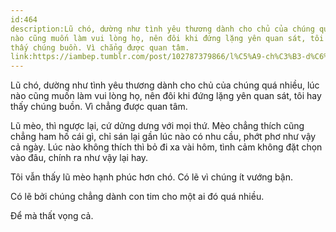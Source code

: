 ```yaml
---
id:464
description:Lũ chó, dường như tình yêu thương dành cho chủ của chúng quá nhiều, lúc
nào cũng muốn làm vui lòng họ, nên đôi khi đứng lặng yên quan sát, tôi hay
thấy chúng buồn. Vì chẳng được quan tâm.
link:https://iambep.tumblr.com/post/102787379866/l%C5%A9-ch%C3%B3-d%C6%B0%E1%BB%9Dng-nh%C6%B0-t%C3%ACnh-y%C3%AAu-th%C6%B0%C6%A1ng-d%C3%A0nh-cho-ch%E1%BB%A7-c%E1%BB%A7a
---
```


Lũ chó, dường như tình yêu thương dành cho chủ của chúng quá nhiều, lúc
nào cũng muốn làm vui lòng họ, nên đôi khi đứng lặng yên quan sát, tôi hay
thấy chúng buồn. Vì chẳng được quan tâm.

Lũ mèo, thì ngược lại, cứ dửng dưng với mọi thứ. Mèo chẳng thích cũng chẳng
ham hố cái gì, chỉ sán lại gần lúc nào có nhu cầu, phớt phơ như vậy cả ngày.
Lúc nào không thích thì bỏ đi xa vài hôm, tình cảm không đặt chọn vào đâu,
chính ra như vậy lại hay.

Tôi vẫn thấy lũ mèo hạnh phúc hơn chó. Có lẽ vì chúng ít vướng bận.

Có lẽ bởi chúng chẳng dành con tim cho một ai đó quá nhiều.

Để mà thất vọng cả.